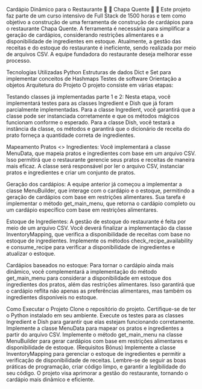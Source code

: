 Cardápio Dinâmico para o Restaurante 🍝 🦐 Chapa Quente 🍛 🥘
Este projeto faz parte de um curso intensivo de Full Stack de 1500 horas e tem como objetivo a construção de uma ferramenta de construção de cardápios para o restaurante Chapa Quente. A ferramenta é necessária para simplificar a geração de cardápios, considerando restrições alimentares e a disponibilidade de ingredientes em estoque. Atualmente, a gestão das receitas e do estoque do restaurante é ineficiente, sendo realizada por meio de arquivos CSV. A equipe fundadora do restaurante deseja melhorar esse processo.

Tecnologias Utilizadas
Python
Estruturas de dados Dict e Set para implementar conceitos de Hashmaps
Testes de software
Orientação a objetos
Arquitetura do Projeto
O projeto consiste em várias etapas:

Testando classes já implementadas parte 1 e 2: Nesta etapa, você implementará testes para as classes Ingredient e Dish que já foram parcialmente implementadas. Para a classe Ingredient, você garantirá que a classe pode ser instanciada corretamente e que os métodos mágicos funcionam conforme o esperado. Para a classe Dish, você testará a instância da classe, os métodos e garantirá que o dicionário de receita do prato forneça a quantidade correta de ingredientes.

Mapeamento Pratos <> Ingredientes: Você implementará a classe MenuData, que mapeia pratos e ingredientes com base em um arquivo CSV. Isso permitirá que o restaurante gerencie seus pratos e receitas de maneira mais eficaz. A classe será responsável por ler o arquivo CSV, instanciar pratos e ingredientes e criar um conjunto de pratos.

Geração dos cardápios: A equipe anterior já começou a implementar a classe MenuBuilder, que interage com o cardápio e o estoque, permitindo a geração de cardápios com base em restrições alimentares. Sua tarefa é implementar o método get_main_menu, que retorna o cardápio completo ou um cardápio específico com base em restrições alimentares.

Estoque de Ingredientes: A gestão de estoque do restaurante é feita por meio de um arquivo CSV. Você deverá finalizar a implementação da classe InventoryMapping, que verifica a disponibilidade de receitas com base no estoque de ingredientes. Implemente os métodos check_recipe_availability e consume_recipe para verificar a disponibilidade de ingredientes e atualizar o estoque.

Cardápios baseados no estoque: Para tornar o cardápio ainda mais dinâmico, você complementará a implementação do método get_main_menu para considerar a disponibilidade em estoque dos ingredientes dos pratos, além das restrições alimentares. Isso garantirá que o cardápio reflita não apenas as preferências alimentares, mas também os ingredientes disponíveis no estoque.

Como Executar o Projeto
Clone o repositório do projeto.
Certifique-se de ter o Python instalado em seu ambiente.
Execute os testes para as classes Ingredient e Dish para garantir que elas estejam funcionando corretamente.
Implemente a classe MenuData para mapear os pratos e ingredientes a partir do arquivo CSV.
Implemente o método get_main_menu na classe MenuBuilder para gerar cardápios com base em restrições alimentares e disponibilidade de estoque.
(Requisitos Bônus) Implemente a classe InventoryMapping para gerenciar o estoque de ingredientes e permitir a verificação de disponibilidade de receitas.
Lembre-se de seguir as boas práticas de programação, criar código limpo, e garantir a legibilidade do seu código. O projeto visa aprimorar a gestão do restaurante, tornando o cardápio mais dinâmico e eficiente.
